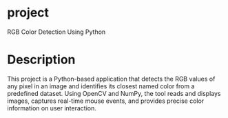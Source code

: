 # project
RGB Color Detection Using Python
# Description
This project is a Python-based application that detects the RGB values of any pixel in an image and identifies its closest named color from a predefined dataset. Using OpenCV and NumPy, the tool reads and displays images, captures real-time mouse events, and provides precise color information on user interaction.
